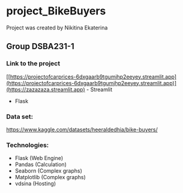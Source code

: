 # project_BikeBuyers 

Project was created by Nikitina Ekaterina

## Group DSBA231-1

### Link to the project
[[https://projectofcarprices-6dxgaarb9tgumjhp2eeyey.streamlit.app](https://projectofcarprices-6dxgaarb9tgumjhp2eeyey.streamlit.app)](https://zazazaza.streamlit.app) - Streamlit <br>
 - Flask

### Data set: 
https://www.kaggle.com/datasets/heeraldedhia/bike-buyers/

### Technologies:
* Flask (Web Engine)
* Pandas (Calculation)
* Seaborn (Complex graphs)
* Matplotlib (Complex graphs)
* vdsina (Hosting)
